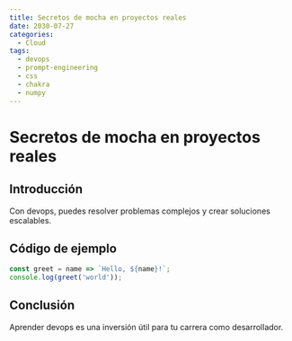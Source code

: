 ```yaml
---
title: Secretos de mocha en proyectos reales
date: 2030-07-27
categories:
  - Cloud
tags:
  - devops
  - prompt-engineering
  - css
  - chakra
  - numpy
---
```


# Secretos de mocha en proyectos reales

## Introducción

Con devops, puedes resolver problemas complejos y crear soluciones escalables.

## Código de ejemplo

```javascript
const greet = name => `Hello, ${name}!`;
console.log(greet('world'));
```

## Conclusión

Aprender devops es una inversión útil para tu carrera como desarrollador.